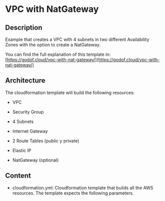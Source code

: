 # VPC with NatGateway

## Description

Example that creates a VPC with 4 subnets in two different Availability Zones with the option to create a NatGateway.

You can find the full explanation of this template in: [https://godof.cloud/vpc-with-nat-gateway/](https://godof.cloud/vpc-with-nat-gateway/)

## Architecture

The cloudformation template will build the following resources:

- VPC

- Security Group

- 4 Subnets

- Internet Gateway

- 2 Route Tables (public y private)

- Elastic IP

- NatGateway (optional)

## Content

- cloudformation.yml: Cloudformation template that builds all the AWS resources. The template expects the following parameters.
